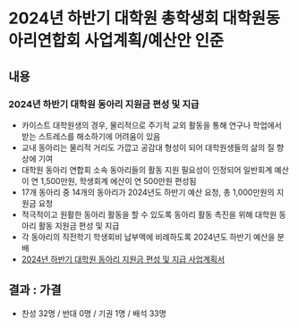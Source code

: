 2024년 하반기 대학원 총학생회 대학원동아리연합회 사업계획/예산안 인준
===

## 내용

### 2024년 하반기 대학원 동아리 지원금 편성 및 지급
- 카이스트 대학원생의 경우, 물리적으로 주기적 교외 활동을 통해 연구나 학업에서 받는 스트레스를 해소하기에 어려움이 있음
- 교내 동아리는 물리적 거리도 가깝고 공감대 형성이 되어 대학원생들의 삶의 질 향상에 기여
- 대학원 동아리 연합회 소속 동아리들의 활동 지원 필요성이 인정되어 일반회계 예산이 연 1,500만원, 학생회계 에산이 연 500만원 편성됨
- 17개 동아리 중 14개의 동아리가 2024년도 하반기 예산 요청, 총 1,000만원의 지원금 요청
- 적극적이고 원활한 동아리 활동을 할 수 있도록 동아리 활동 촉진을 위해 대학원 동아리 활동 지원금 편성 및 지급
- 각 동아리의 직전학기 학생회비 납부액에 비례하도록 2024년도 하반기 예산을 분배
- [2024년 하반기 대학원 동아리 지원금 편성 및 지급 사업계획서](동연_동아리지원_사업계획서.md)

## 결과 : 가결
- 찬성 32명 / 반대 0명 / 기권 1명 / 배석 33명
